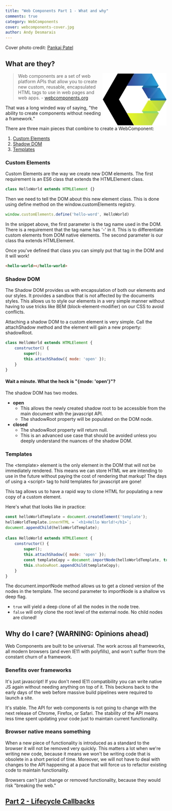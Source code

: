 ```yaml
---
title: "Web Components Part 1 - What and why"
comments: true
category: WebComponents
cover: webcomponents-cover.jpg
author: Andy Desmarais
---
```


Cover photo credit: [Pankaj Patel](https://unsplash.com/@pankajpatel)

## What are they?

<img class="right" src="webcomponents.svg" title="Web Components" width="200" style="background-color: #FFF; float: right;">

> Web components are a set of web platform APIs that allow you to create new custom, reusable, encapsulated HTML tags to use in web pages and web apps. - [webcomponents.org](https://www.webcomponents.org/introduction)

That was a long winded way of saying, "the ability to create components without needing a framework."

There are three main pieces that combine to create a WebComponent:

1. [Custom Elements](#custom-elements)
2. [Shadow DOM](#shadow-dom)
3. [Templates](#templates)

### Custom Elements

Custom Elements are the way we create new DOM elements. The first requirement is an ES6 class that extends the HTMLElement class.

```javascript
class HelloWorld extends HTMLElement {}
```

Then we need to tell the DOM about this new element class.  This is done using define method on the window.customElements registry.

```javascript
window.customElements.define('hello-word', HelloWorld)
```

In the snippet above, the first parameter is the tag name used in the DOM. There is a requirement that the tag name has '-' in it.  This is to differentiate custom elements from DOM native elements. The second parameter is our class tha extends HTMLElement.

Once you've defined that class you can simply put that tag in the DOM and it will work!

```html
<hello-world></hello-world>
```

### Shadow DOM

The Shadow DOM provides us with encapsulation of both our elements and our styles. It provides a sandbox that is not affected by the documents styles. This allows us to style our elements in a very simple manner without having to use tricks like BEM (block-element-modifier) on our CSS to avoid conflicts.

Attaching a shadow DOM to a custom element is very simple. Call the attachShadow method and the element will gain a new property: shadowRoot.

```javascript
class HelloWorld extends HTMLElement {
    constructor() {
        super();
        this.attachShadow({ mode: 'open' });
    }
}
```

#### Wait a minute. What the heck is "{mode: 'open'}"?

The shadow DOM has two modes.

- **open**
  - This allows the newly created shadow root to be accessible from the main document with the javascript API.
  - The shadowRoot property will be populated on the DOM node.
- **closed**
  - The shadowRoot property will return null.
  - This is an advanced use case that should be avoided unless you deeply understand the nuances of the shadow DOM.

### Templates

The &lt;template&gt; element is the only element in the DOM that will not be immediately rendered. This means we can store HTML we are intending to use in the future without paying the cost of rendering that markup!  The days of using a &lt;script&gt; tag to hold templates for javascript are gone!

This tag allows us to have a rapid way to clone HTML for populating a new copy of a custom element.

Here's what that looks like in practice:

```javascript
const helloWorldTemplate = document.createElement('template');
helloWorldTemplate.innerHTML = `<h1>Hello World!</h1>`;
document.appendChild(helloWorldTemplate);

class HelloWorld extends HTMLElement {
    constructor() {
        super();
        this.attachShadow({ mode: 'open' });
        const templateCopy = document.importNode(helloWorldTemplate, true);
        this.shadowRoot.appendChild(templateCopy);
    }
}
```

The document.importNode method allows us to get a cloned version of the nodes in the template. The second parameter to importNode is a shallow vs deep flag.

- `true` will yield a deep clone of all the nodes in the node tree.
- `false` will only clone the root level of the external node. No child nodes are cloned!

## Why do I care? (WARNING: Opinions ahead)

Web Components are built to be universal. The work across all frameworks, all modern browsers (and even IE11 with polyfills), and won't suffer from the constant churn of a framework.

### Benefits over frameworks

It's just javascript! If you don't need IE11 compatibility you can write native JS again without needing anything on top of it. This beckons back to the early days of the web before massive build pipelines were required to launch a site.

It's stable. The API for web components is not going to change with the next release of Chrome, Firefox, or Safari. The stability of the API means less time spent updating your code just to maintain current functionality.

### Browser native means something

When a new piece of functionality is introduced as a standard to the browser it will not be removed very quickly. This matters a lot when we're writing new code, because it means we won't be writing code that is obsolete in a short period of time. Moreover, we will not have to deal with changes to the API happening at a pace that will force us to refactor existing code to maintain functionality.

Browsers can't just change or removed functionality, because they would risk "breaking the web."

## [Part 2 - Lifecycle Callbacks](/web-components-part-2)